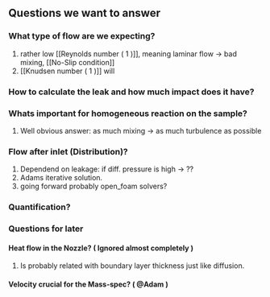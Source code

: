 ## Questions we want to answer

### What type of flow are we expecting?
1. rather low [[Reynolds number ( 1 )]], meaning laminar flow -> bad mixing, [[No-Slip condition]]
2. [[Knudsen number ( 1 )]] will 
### How to calculate the leak and how much impact does it have?

### Whats important for homogeneous reaction on the sample?
1. Well obvious answer: as much mixing -> as much turbulence as possible 
### Flow after inlet (Distribution)?
1. Dependend on leakage: if diff. pressure is high -> ??
2. Adams iterative solution.
3. going forward probably open_foam solvers?
### Quantification?

### Questions for later
#### Heat flow in the Nozzle? ( Ignored almost completely )
1. Is probably related with boundary layer thickness just like diffusion.
#### Velocity crucial for the Mass-spec? ( @Adam )
